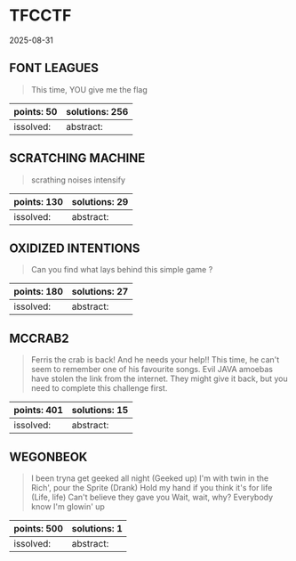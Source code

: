 # TFCCTF

2025-08-31

## FONT LEAGUES

> This time, YOU give me the flag

| points: 50 | solutions: 256 |
|-------|-------|
| issolved:  | abstract:  |

## SCRATCHING MACHINE

> scrathing noises intensify

| points: 130 | solutions: 29 |
|-------|-------|
| issolved:  | abstract:  |

## OXIDIZED INTENTIONS

> Can you find what lays behind this simple game ?

| points: 180 | solutions: 27 |
|-------|-------|
| issolved:  | abstract:  |

## MCCRAB2

> Ferris the crab is back! And he needs your help!! This time, he can't seem to remember one of his favourite songs. Evil JAVA amoebas have stolen the link from the internet. They might give it back, but you need to complete this challenge first.

| points: 401 | solutions: 15 |
|-------|-------|
| issolved:  | abstract:  |

## WEGONBEOK

> I been tryna get geeked all night (Geeked up)
I'm with twin in the Rich', pour the Sprite (Drank)
Hold my hand if you think it's for life (Life, life)
Can't believe they gave you
Wait, wait, why? Everybody know I'm glowin' up

| points: 500 | solutions: 1 |
|-------|-------|
| issolved:  | abstract:  |

